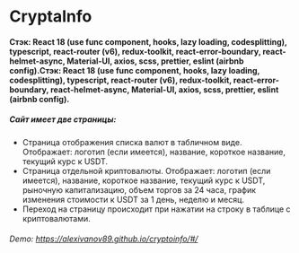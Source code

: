 # CryptaInfo

#### Стэк: React 18 (use func component, hooks, lazy loading, codesplitting), typescript, react-router (v6), redux-toolkit, react-error-boundary, react-helmet-async, Material-UI, axios, scss, prettier, eslint (airbnb config).Стэк: React 18 (use func component, hooks, lazy loading, codesplitting), typescript, react-router (v6), redux-toolkit, react-error-boundary, react-helmet-async, Material-UI, axios, scss, prettier, eslint (airbnb config).

##### Сайт  имеет две страницы:

* Страница отображения списка валют в табличном виде. Отображает: логотип (если имеется), название, короткое название, текущий курс к USDT.
* Страница отдельной криптовалюты. Отображает: логотип (если имеется), название, короткое название, текущий курс к USDT, рыночную капитализацию, объем торгов за 24 часа, график изменения стоимости к USDT за 1 день, неделю и месяц.
* Переход на страницу происходит при нажатии на строку в таблице с криптовалютами.

###### Demo: https://alexivanov89.github.io/cryptoinfo/#/ 
